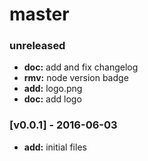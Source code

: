 # master

### unreleased
- **doc:** add and fix changelog
- **rmv:** node version badge
- **add:** logo.png
- **doc:** add logo

### [v0.0.1] - 2016-06-03
- **add:** initial files